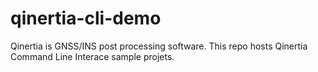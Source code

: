 # qinertia-cli-demo
Qinertia is GNSS/INS post processing software. This repo hosts Qinertia Command Line Interace sample projets.
